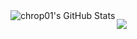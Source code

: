 <img align="left" alt="chrop01's GitHub Stats" src="https://github-readme-stats.vercel.app/api?username=chrop01&show_icons=true&hide_border=true" />


<p align="left">
  <a href="https://at.linkedin.com/in/christoph-oprawill-16328219b"><img src="https://img.shields.io/badge/LinkedIn-0077B5?style=for-the-badge&logo=linkedin&logoColor=white"></a> 
</p>